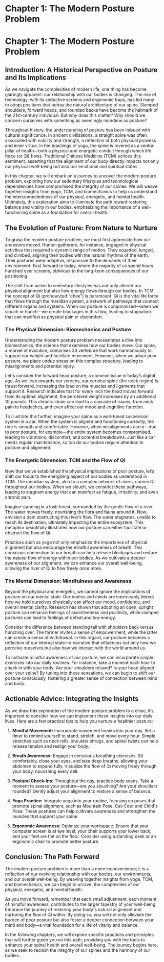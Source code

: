 # Chapter 1: The Modern Posture Problem

# Chapter 1: The Modern Posture Problem

## Introduction: A Historical Perspective on Posture and Its Implications

As we navigate the complexities of modern life, one thing has become glaringly apparent: our relationship with our bodies is changing. The rise of technology, with its seductive screens and ergonomic traps, has led many to adopt positions that betray the natural architecture of our spine. Slumped shoulders, forward heads, and rounded backs have become the hallmark of the 21st-century individual. But why does this matter? Why should we concern ourselves with something as seemingly mundane as posture?

Throughout history, the understanding of posture has been imbued with cultural significance. In ancient civilizations, a straight spine was often associated with nobility and strength, a reflection of both physical prowess and inner virtue. In the teachings of yoga, the spine is revered as a central pillar of health—both a physical and energetic conduit through which life force (or Qi) flows. Traditional Chinese Medicine (TCM) echoes this sentiment, asserting that the alignment of our body directly impacts not only our physical well-being but also our emotional and spiritual states.

In this chapter, we will embark on a journey to uncover the modern posture problem, exploring how our sedentary lifestyles and technological dependencies have compromised the integrity of our spines. We will weave together insights from yoga, TCM, and biomechanics to help us understand the interconnectedness of our physical, energetic, and mental health. Ultimately, this exploration aims to illuminate the path toward restoring balance and vitality in our bodies, emphasizing the importance of a well-functioning spine as a foundation for overall health.

## The Evolution of Posture: From Nature to Nurture

To grasp the modern posture problem, we must first appreciate how our ancestors moved. Hunter-gatherers, for instance, engaged in physical activities that required a dynamic range of motion. They squatted, lunged, and climbed, aligning their bodies with the natural rhythms of the earth. Their postures were adaptive, responsive to the demands of their environment. Fast forward to today, where the majority of us spend hours hunched over screens, oblivious to the long-term consequences of our positioning.

The shift from active to sedentary lifestyles has not only altered our physical alignment but also how energy flows through our bodies. In TCM, the concept of Qi (pronounced "chee") is paramount. Qi is the vital life force that flows through the meridian system, a network of pathways that connect different organs and systems. When our posture is compromised—when we slouch or hunch—we create blockages in this flow, leading to stagnation that can manifest as physical pain or discomfort.

### The Physical Dimension: Biomechanics and Posture

Understanding the modern posture problem necessitates a dive into biomechanics, the science that examines how our bodies move. Our spine, a marvel of evolution, comprises 33 vertebrae that work harmoniously to support our weight and facilitate movement. However, when we adopt poor posture, we place undue stress on this complex structure, leading to misalignments and potential injury.

Let's consider the forward head posture, a common issue in today’s digital age. As we lean towards our screens, our cervical spine (the neck region) is thrust forward, increasing the load on the muscles and ligaments that support it. Research indicates that for every inch the head moves forward from its optimal alignment, the perceived weight increases by an additional 10 pounds. This chronic strain can lead to a cascade of issues, from neck pain to headaches, and even affect our mood and cognitive function.

To illustrate this further, imagine your spine as a well-tuned suspension system in a car. When the system is aligned and functioning correctly, the ride is smooth and comfortable. However, when misalignments occur—due to poor posture, for example—the entire system becomes compromised, leading to vibrations, discomfort, and potential breakdowns. Just like a car needs regular maintenance, so too do our bodies require attention to posture and alignment.

### The Energetic Dimension: TCM and the Flow of Qi

Now that we’ve established the physical implications of poor posture, let’s shift our focus to the energizing aspect of our bodies as understood in TCM. The meridian system, akin to a complex network of rivers, carries Qi throughout our bodies. When we slouch, we constrict these pathways, leading to stagnant energy that can manifest as fatigue, irritability, and even chronic pain.

Imagine standing in a lush forest, surrounded by the gentle flow of a river. The water moves freely, nourishing the flora and fauna around it. Now, envision a dam obstructing this river’s flow. The water stagnates, unable to reach its destination, ultimately impacting the entire ecosystem. This metaphor beautifully illustrates how our posture can either facilitate or obstruct the flow of Qi.

Practices such as yoga not only emphasize the importance of physical alignment but also encourage the mindful awareness of breath. This conscious connection to our breath can help release blockages and restore the natural flow of energy within our bodies. As we cultivate a deeper awareness of our alignment, we can enhance our overall well-being, allowing the river of Qi to flow freely once more.

### The Mental Dimension: Mindfulness and Awareness

Beyond the physical and energetic, we cannot ignore the implications of posture on our mental state. Our bodies and minds are inextricably linked; how we hold ourselves physically can affect our mood, confidence, and overall mental clarity. Research has shown that adopting an open, upright posture can enhance feelings of assertiveness and positivity, while slumped postures can lead to feelings of defeat and low energy.

Consider the difference between standing tall with shoulders back versus hunching over. The former invites a sense of empowerment, while the latter can create a sense of withdrawal. In this regard, our posture becomes a reflection of our internal state—a narrative that influences not only how we perceive ourselves but also how we interact with the world around us.

To cultivate mindful awareness of our posture, we can incorporate simple exercises into our daily routines. For instance, take a moment each hour to check in with your body: Are your shoulders relaxed? Is your head aligned over your spine? By tuning into these sensations, we can begin to shift our posture consciously, fostering a greater sense of connection between mind and body.

## Actionable Advice: Integrating the Insights

As we draw this exploration of the modern posture problem to a close, it’s important to consider how we can implement these insights into our daily lives. Here are a few practical tips to help you nurture a healthier posture:

1. **Mindful Movement:** Incorporate movement breaks into your day. Set a timer to remind yourself to stand, stretch, and move every hour. Simple stretches such as neck rolls, shoulder shrugs, and spinal twists can help release tension and realign your body.

2. **Breath Awareness:** Engage in conscious breathing exercises. Sit comfortably, close your eyes, and take deep breaths, allowing your abdomen to expand fully. Visualize the flow of Qi moving freely through your body, nourishing every cell.

3. **Postural Check-Ins:** Throughout the day, practice body scans. Take a moment to assess your posture—are you slouching? Are your shoulders rounded? Gently adjust your alignment to restore a sense of balance.

4. **Yoga Practice:** Integrate yoga into your routine, focusing on poses that promote spinal alignment, such as Mountain Pose, Cat-Cow, and Child's Pose. These postures can help cultivate awareness and strengthen the muscles that support your spine.

5. **Ergonomic Awareness:** Optimize your workspace. Ensure that your computer screen is at eye level, your chair supports your lower back, and your feet are flat on the floor. Consider using a standing desk or an ergonomic chair to promote better posture.

## Conclusion: The Path Forward

The modern posture problem is more than a mere inconvenience; it is a reflection of our evolving relationship with our bodies, our environments, and our overall well-being. By weaving together insights from yoga, TCM, and biomechanics, we can begin to unravel the complexities of our physical, energetic, and mental health.

As you move forward, remember that each small adjustment, each moment of mindful awareness, contributes to the larger tapestry of your well-being. Embrace the journey of restoring your body's natural alignment and nurturing the flow of Qi within. By doing so, you will not only alleviate the burden of poor posture but also foster a deeper connection between your mind and body—a vital foundation for a life of vitality and balance. 

In the following chapters, we will explore specific practices and principles that will further guide you on this path, providing you with the tools to enhance your spinal health and overall well-being. The journey begins here, as we seek to reclaim the integrity of our spines and the harmony of our bodies.